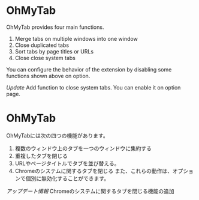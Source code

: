 # OhMyTab

OhMyTab provides four main functions.

1. Merge tabs on multiple windows into one window
2. Close duplicated tabs
3. Sort tabs by page titles or URLs
4. Close close system tabs

You can configure the behavior of the extension by disabling some functions shown above on option.

*Update*
Add function to close system tabs. You can enable it on option page.



# OhMyTab

OhMyTabには次の四つの機能があります。

1. 複数のウィンドウ上のタブを一つのウィンドウに集約する
2. 重複したタブを閉じる
3. URLやページタイトルでタブを並び替える。
4. Chromeのシステムに関するタブを閉じる
また、これらの動作は、オプションで個別に無効化することができます。

*アップデート情報*
Chromeのシステムに関するタブを閉じる機能の追加
